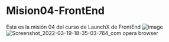 # Mision04-FrontEnd
Esta es la misión 04 del curso de LaunchX de FrontEnd
![image](https://user-images.githubusercontent.com/99146156/159143129-6b56318b-f721-4158-8acb-34bc1091ef06.png)
![Screenshot_2022-03-19-18-35-03-764_com opera browser](https://user-images.githubusercontent.com/99146156/159143178-6f99d274-0876-42fa-b5a8-ac9eaec86213.jpg)
